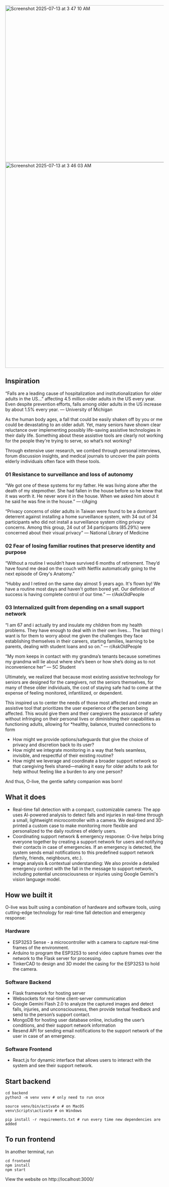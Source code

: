 <img width="1148" height="497" alt="Screenshot 2025-07-13 at 3 47 10 AM" src="https://github.com/user-attachments/assets/7112f794-f5cf-49b1-b23d-d1cbc642122f" />
<img width="1148" height="651" alt="Screenshot 2025-07-13 at 3 46 03 AM" src="https://github.com/user-attachments/assets/76bf4c7c-4712-43cc-9073-3b5fefc72426" />


## Inspiration
“Falls are a leading cause of hospitalization and institutionalization for older adults in the US…” affecting 4.5 million older adults in the US every year. Even despite prevention efforts, falls among older adults in the US increase by about 1.5% every year. — University of Michigan

As the human body ages, a fall that could be easily shaken off by you or me could be devastating to an older adult. Yet, many seniors have shown clear reluctance over implementing possibly life-saving assistive technologies in their daily life. Something about these assistive tools are clearly not working for the people they're trying to serve, so what’s not working?

Through extensive user research, we combed through personal interviews, forum discussion insights, and medical journals to uncover the pain points elderly individuals often face with these tools.

### 01 Resistance to surveillance and loss of autonomy

“We got one of these systems for my father. He was living alone after the death of my stepmother. She had fallen in the house before so he knew that it was worth it. He never wore it in the house. When we asked him about it he said he was fine in the house.” — r/Aging

“Privacy concerns of older adults in Taiwan were found to be a dominant deterrent against installing a home surveillance system, with 34 out of 34 participants who did not install a surveillance system citing privacy concerns. Among this group, 24 out of 34 participants (85.29%) were concerned about their visual privacy” — National Library of Medicine

### 02 Fear of losing familiar routines that preserve identity and purpose

“Without a routine I wouldn’t have survived 6 months of retirement. They’d have found me dead on the couch with Netflix automatically going to the next episode of Grey's Anatomy.”

“Hubby and I retired on the same day almost 5 years ago. It's flown by! We have a routine most days and haven't gotten bored yet. Our definition of success is having complete control of our time.” — r/AskOldPeople

### 03 Internalized guilt from depending on a small support network

“I am 67 and i actually try and insulate my children from my health problems. They have enough to deal with in their own lives… The last thing I want is for them to worry about me given the challenges they face establishing themselves in their careers, starting families, learning to be parents, dealing with student loans and so on.” — r/AskOldPeople

“My mom keeps in contact with my grandma’s tenants because sometimes my grandma will lie about where she’s been or how she’s doing as to not inconvenience her” — 5C Student

Ultimately, we realized that because most existing assistive technology for seniors are designed for the caregivers, not the seniors themselves, for many of these older individuals, the cost of staying safe had to come at the expense of feeling monitored, infantilized, or dependent.

This inspired us to center the needs of those most affected and create an assistive tool that prioritizes the user experience of the person being affected. This would give them and their caregivers the assurance of safety without infringing on their personal lives or diminishing their capabilities as functioning adults, allowing for *healthy, balance, trusted connections to form

- How might we provide options/safeguards that give the choice of privacy and discretion back to its user?
- How might we integrate monitoring in a way that feels seamless, invisible, and respectful of their existing routine?
- How might we leverage and coordinate a broader support network so that caregiving feels shared—making it easy for older adults to ask for help without feeling like a burden to any one person?

And thus, O-live, the gentle safety companion was born!

## What it does
- Real-time fall detection with a compact, customizable camera: The app uses AI-powered analysis to detect falls and injuries in real-time through a small, lightweight microcontroller with a camera. We designed and 3D-printed a custom case to make monitoring more flexible and personalized to the daily routines of elderly users.
- Coordinating support network & emergency response: O-live helps bring everyone together by creating a support network for users and notifying their contacts in case of emergencies. If an emergency is detected, the system sends email notifications to this predefined support network (family, friends, neighbours, etc.).
- Image analysis & contextual understanding: We also provide a detailed emergency context with the fall in the message to support network, including potential unconsciousness or injuries using Google Gemini's vision language model.

## How we built it
O-live was built using a combination of hardware and software tools, using cutting-edge technology for real-time fall detection and emergency response:

### Hardware
- ESP32S3 Sense - a microcontroller with a camera to capture real-time frames of the environment.
- Arduino to program the ESP32S3 to send video capture frames over the network to the Flask server for processing.
- TinkerCAD to design and 3D model the casing for the ESP32S3 to hold the camera.

### Software Backend
- Flask framework for hosting server
- Websockets for real-time client-server communication
- Google Gemini Flash 2.0 to analyze the captured images and detect falls, injuries, and unconsciousness, then provide textual feedback and send to the person’s support contact.
- MongoDB for hosting user database online, including the user’s conditions, and their support network information
- Resend API for sending email notifications to the support network of the user in case of an emergency.

### Software Frontend
- React.js for dynamic interface that allows users to interact with the system and see their support network.


## Start backend

```
cd backend
python3 -m venv venv # only need to run once

source venv/bin/activate # on MacOS
venv\Scripts\activate # on Windows

pip install -r requirements.txt # run every time new dependencies are added
```

## To run frontend

In another terminal, run

```
cd frontend
npm install
npm start
```

View the website on http://localhost:3000/ 
